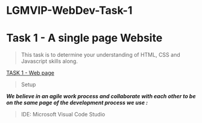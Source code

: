 # LGMVIP-WebDev-Task-1

# Task 1 - A single page Website

> This task is to determine your understanding of HTML, CSS and Javascript skills along.

[TASK 1 - Web page](https://nik-agarwal.github.io/LGMVIP-WebDev-Task-1/task-1/)

> Setup

_**We believe in an agile work process and collaborate with each other to be on the same page of the development process we use :**_

> IDE: Microsoft Visual Code Studio
